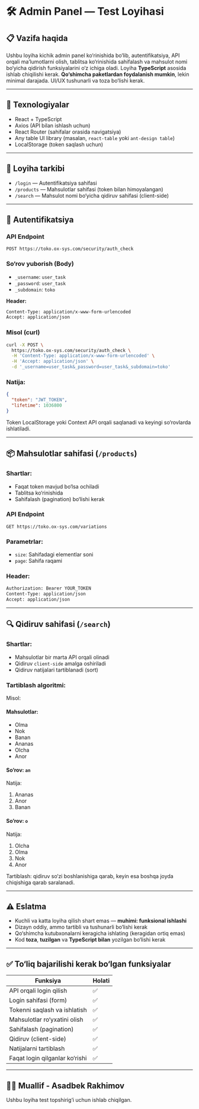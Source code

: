 # 🛠 Admin Panel — Test Loyihasi

## 📋 Vazifa haqida

Ushbu loyiha kichik admin panel ko‘rinishida bo‘lib, autentifikatsiya, API orqali ma’lumotlarni olish, tablitsa ko‘rinishida sahifalash va mahsulot nomi bo‘yicha qidirish funksiyalarini o‘z ichiga oladi. Loyiha **TypeScript** asosida ishlab chiqilishi kerak. **Qo‘shimcha paketlardan foydalanish mumkin**, lekin minimal darajada. UI/UX tushunarli va toza bo‘lishi kerak.

---

## 🚀 Texnologiyalar

- React + TypeScript
- Axios (API bilan ishlash uchun)
- React Router (sahifalar orasida navigatsiya)
- Any table UI library (masalan, `react-table` yoki `ant-design table`)
- LocalStorage (token saqlash uchun)

---

## 📁 Loyiha tarkibi

- `/login` — Autentifikatsiya sahifasi
- `/products` — Mahsulotlar sahifasi (token bilan himoyalangan)
- `/search` — Mahsulot nomi bo‘yicha qidiruv sahifasi (client-side)

---

## 🔐 Autentifikatsiya

### API Endpoint

```
POST https://toko.ox-sys.com/security/auth_check
```

### So‘rov yuborish (Body)

- `_username`: `user_task`
- `_password`: `user_task`
- `_subdomain`: `toko`

**Header:**

```bash
Content-Type: application/x-www-form-urlencoded
Accept: application/json
```

### Misol (curl)

```bash
curl -X POST \
  https://toko.ox-sys.com/security/auth_check \
  -H 'Content-Type: application/x-www-form-urlencoded' \
  -H 'Accept: application/json' \
  -d '_username=user_task&_password=user_task&_subdomain=toko'
```

### Natija:

```json
{
  "token": "JWT_TOKEN",
  "lifetime": 1036800
}
```

Token LocalStorage yoki Context API orqali saqlanadi va keyingi so‘rovlarda ishlatiladi.

---

## 📦 Mahsulotlar sahifasi (`/products`)

### Shartlar:

- Faqat token mavjud bo‘lsa ochiladi
- Tablitsa ko‘rinishida
- Sahifalash (pagination) bo‘lishi kerak

### API Endpoint

```
GET https://toko.ox-sys.com/variations
```

### Parametrlar:

- `size`: Sahifadagi elementlar soni
- `page`: Sahifa raqami

### Header:

```bash
Authorization: Bearer YOUR_TOKEN
Content-Type: application/json
Accept: application/json
```

---

## 🔍 Qidiruv sahifasi (`/search`)

### Shartlar:

- Mahsulotlar bir marta API orqali olinadi
- Qidiruv `client-side` amalga oshiriladi
- Qidiruv natijalari tartiblanadi (sort)

### Tartiblash algoritmi:

Misol:

#### Mahsulotlar:

- Olma
- Nok
- Banan
- Ananas
- Olcha
- Anor

#### So‘rov: `an`

Natija:

1. Ananas
2. Anor
3. Banan

#### So‘rov: `o`

Natija:

1. Olcha
2. Olma
3. Nok
4. Anor

Tartiblash: qidiruv so‘zi boshlanishiga qarab, keyin esa boshqa joyda chiqishiga qarab saralanadi.

---

## ⚠️ Eslatma

- Kuchli va katta loyiha qilish shart emas — **muhimi: funksional ishlashi**
- Dizayn oddiy, ammo tartibli va tushunarli bo‘lishi kerak
- Qo‘shimcha kutubxonalarni keragicha ishlating (keragidan ortiq emas)
- Kod **toza**, **tuzilgan** va **TypeScript bilan** yozilgan bo‘lishi kerak

---

## ✅ To‘liq bajarilishi kerak bo‘lgan funksiyalar

| Funksiya                       | Holati |
| ------------------------------ | ------ |
| API orqali login qilish        | ✅     |
| Login sahifasi (form)          | ✅     |
| Tokenni saqlash va ishlatish   | ✅     |
| Mahsulotlar ro‘yxatini olish   | ✅     |
| Sahifalash (pagination)        | ✅     |
| Qidiruv (client-side)          | ✅     |
| Natijalarni tartiblash         | ✅     |
| Faqat login qilganlar ko‘rishi | ✅     |

---

## 👨‍💻 Muallif - Asadbek Rakhimov

Ushbu loyiha test topshirig‘i uchun ishlab chiqilgan.
